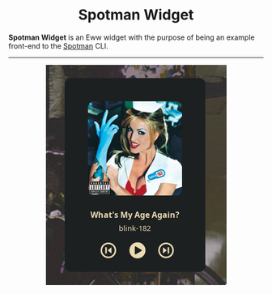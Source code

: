 <h1 align=center>Spotman Widget</h1>

**Spotman Widget** is an Eww widget with the purpose of being an example front-end to the [Spotman](https://gitlab.com/EndowTheGreat/spotman) CLI.

----

<p align=center>
<img src="assets/example.png"/>
</p>
